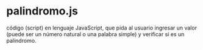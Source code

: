 # palindromo.js
código (script) en lenguaje JavaScript, que pida al usuario ingresar un valor (puede ser un número natural o una palabra simple) y verificar si es un palíndromo.
